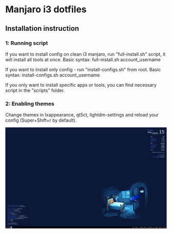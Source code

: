 # Manjaro i3 dotfiles

## Installation instruction

### 1: Running script

If you want to install config on clean i3 manjaro, run "full-install.sh" script, it will install all tools at once.
Basic syntax:
full-install.sh account_username

If you want to install only config - run "install-configs.sh" from root.
Basic syntax:
install-configs.sh account_username

If you only want to install specific apps or tools, you can find necessary script in the "scripts" folder.

### 2: Enabling themes

Change themes in lxappearance, qt5ct, lightdm-settings and reload your config (Super+Shift+r by default).

![Screenshot](./images/screenshot.png)
